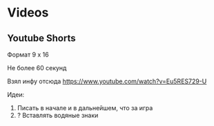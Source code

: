 # Videos


## Youtube Shorts
Формат 9 x 16

Не более 60 секунд

Взял инфу отсюда
  https://www.youtube.com/watch?v=Eu5RES729-U


Идеи:
1. Писать в начале и в дальнейшем, что за игра
2. ? Вставлять водяные знаки
